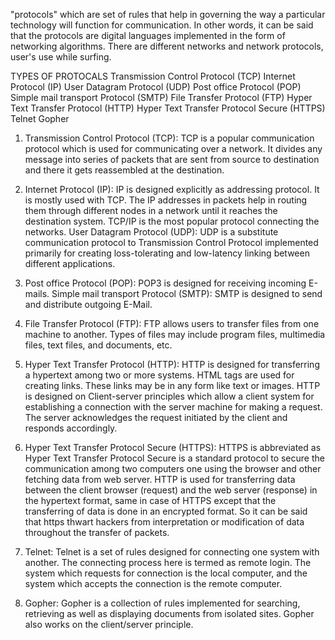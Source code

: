 "protocols" which are set of rules that help in governing the way a particular technology will function for communication. In other words, it can be said that the protocols are digital languages implemented in the form of networking algorithms. There are different networks and network protocols, user's use while surfing.

TYPES OF PROTOCALS
Transmission Control Protocol (TCP)
Internet Protocol (IP)
User Datagram Protocol (UDP)
Post office Protocol (POP)
Simple mail transport Protocol (SMTP)
File Transfer Protocol (FTP)
Hyper Text Transfer Protocol (HTTP)
Hyper Text Transfer Protocol Secure (HTTPS)
Telnet
Gopher

1. Transmission Control Protocol (TCP): TCP is a popular communication protocol which is used for communicating over a network. It divides any message into series of packets that are sent from source to destination and there it gets reassembled at the destination.

2. Internet Protocol (IP): IP is designed explicitly as addressing protocol. It is mostly used with TCP. The IP addresses in packets help in routing them through different nodes in a network until it reaches the destination system. TCP/IP is the most popular protocol connecting the networks.
   User Datagram Protocol (UDP): UDP is a substitute communication protocol to Transmission Control Protocol implemented primarily for creating loss-tolerating and low-latency linking between different applications.

3. Post office Protocol (POP): POP3 is designed for receiving incoming E-mails.
   Simple mail transport Protocol (SMTP): SMTP is designed to send and distribute outgoing E-Mail.

4. File Transfer Protocol (FTP): FTP allows users to transfer files from one machine to another. Types of files may include program files, multimedia files, text files, and documents, etc.

5. Hyper Text Transfer Protocol (HTTP): HTTP is designed for transferring a hypertext among two or more systems. HTML tags are used for creating links. These links may be in any form like text or images. HTTP is designed on Client-server principles which allow a client system for establishing a connection with the server machine for making a request. The server acknowledges the request initiated by the client and responds accordingly.

6. Hyper Text Transfer Protocol Secure (HTTPS): HTTPS is abbreviated as Hyper Text Transfer Protocol Secure is a standard protocol to secure the communication among two computers one using the browser and other fetching data from web server. HTTP is used for transferring data between the client browser (request) and the web server (response) in the hypertext format, same in case of HTTPS except that the transferring of data is done in an encrypted format. So it can be said that https thwart hackers from interpretation or modification of data throughout the transfer of packets.

7. Telnet: Telnet is a set of rules designed for connecting one system with another. The connecting process here is termed as remote login. The system which requests for connection is the local computer, and the system which accepts the connection is the remote computer.

8. Gopher: Gopher is a collection of rules implemented for searching, retrieving as well as displaying documents from isolated sites. Gopher also works on the client/server principle.
